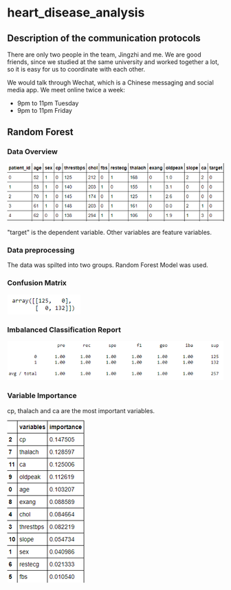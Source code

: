 # heart_disease_analysis

## Description of the communication protocols

There are only two people in the team, Jingzhi and me. We are good friends, since we studied at the same university and worked together a lot, so it is easy for us to coordinate with each other. 

We would talk through Wechat, which is a Chinese  messaging and social media app.
We meet online twice a week:
 - 9pm to 11pm Tuesday 
 - 9pm to 11pm Friday 


## Random Forest


### Data Overview
![data](Resource/data.png)

"target" is the dependent variable. Other variables are feature variables.

### Data preprocessing
The data was spilted into two groups. Random Forest Model was used.


### Confusion Matrix
![cm](Resource/cm.png)


### Imbalanced Classification Report
![icr](Resource/icr.png)

### Variable Importance
cp, thalach and ca are the most important variables.

![vm](Resource/vm.png)

